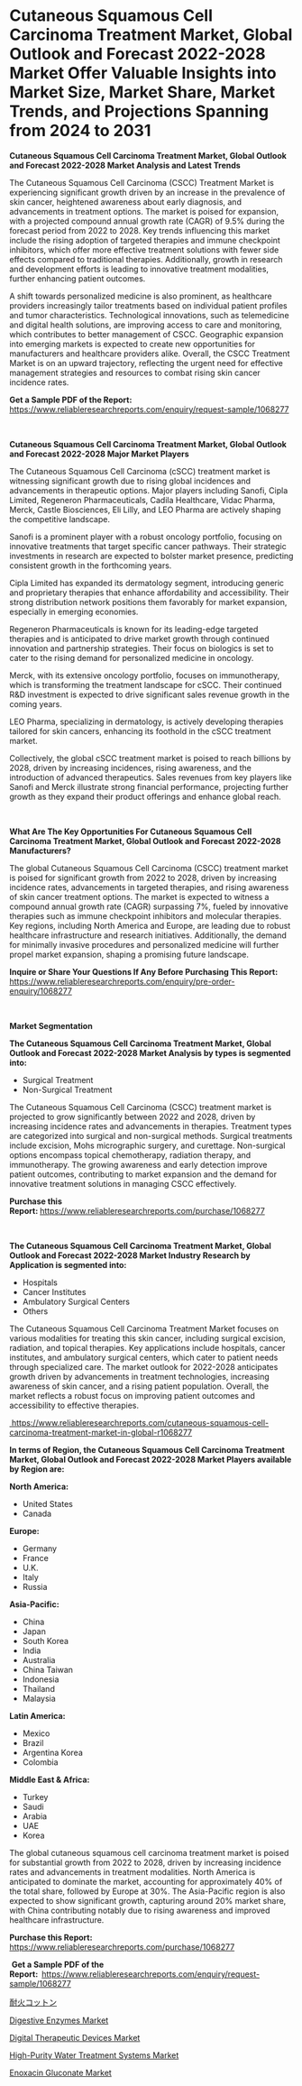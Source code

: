 <p><h1>Cutaneous Squamous Cell Carcinoma Treatment Market, Global Outlook and Forecast 2022-2028 Market Offer Valuable Insights into Market Size, Market Share, Market Trends, and Projections Spanning from 2024 to 2031</h1></p><p><strong>Cutaneous Squamous Cell Carcinoma Treatment Market, Global Outlook and Forecast 2022-2028 Market Analysis and Latest Trends</strong></p>
<p><p>The Cutaneous Squamous Cell Carcinoma (CSCC) Treatment Market is experiencing significant growth driven by an increase in the prevalence of skin cancer, heightened awareness about early diagnosis, and advancements in treatment options. The market is poised for expansion, with a projected compound annual growth rate (CAGR) of 9.5% during the forecast period from 2022 to 2028. Key trends influencing this market include the rising adoption of targeted therapies and immune checkpoint inhibitors, which offer more effective treatment solutions with fewer side effects compared to traditional therapies. Additionally, growth in research and development efforts is leading to innovative treatment modalities, further enhancing patient outcomes.</p><p>A shift towards personalized medicine is also prominent, as healthcare providers increasingly tailor treatments based on individual patient profiles and tumor characteristics. Technological innovations, such as telemedicine and digital health solutions, are improving access to care and monitoring, which contributes to better management of CSCC. Geographic expansion into emerging markets is expected to create new opportunities for manufacturers and healthcare providers alike. Overall, the CSCC Treatment Market is on an upward trajectory, reflecting the urgent need for effective management strategies and resources to combat rising skin cancer incidence rates.</p></p>
<p><strong>Get a Sample PDF of the Report:&nbsp;</strong> <a href="https://www.reliableresearchreports.com/enquiry/request-sample/1068277">https://www.reliableresearchreports.com/enquiry/request-sample/1068277</a></p>
<p>&nbsp;</p>
<p><strong>Cutaneous Squamous Cell Carcinoma Treatment Market, Global Outlook and Forecast 2022-2028 Major Market Players</strong></p>
<p><p>The Cutaneous Squamous Cell Carcinoma (cSCC) treatment market is witnessing significant growth due to rising global incidences and advancements in therapeutic options. Major players including Sanofi, Cipla Limited, Regeneron Pharmaceuticals, Cadila Healthcare, Vidac Pharma, Merck, Castle Biosciences, Eli Lilly, and LEO Pharma are actively shaping the competitive landscape.</p><p>Sanofi is a prominent player with a robust oncology portfolio, focusing on innovative treatments that target specific cancer pathways. Their strategic investments in research are expected to bolster market presence, predicting consistent growth in the forthcoming years.</p><p>Cipla Limited has expanded its dermatology segment, introducing generic and proprietary therapies that enhance affordability and accessibility. Their strong distribution network positions them favorably for market expansion, especially in emerging economies.</p><p>Regeneron Pharmaceuticals is known for its leading-edge targeted therapies and is anticipated to drive market growth through continued innovation and partnership strategies. Their focus on biologics is set to cater to the rising demand for personalized medicine in oncology.</p><p>Merck, with its extensive oncology portfolio, focuses on immunotherapy, which is transforming the treatment landscape for cSCC. Their continued R&D investment is expected to drive significant sales revenue growth in the coming years.</p><p>LEO Pharma, specializing in dermatology, is actively developing therapies tailored for skin cancers, enhancing its foothold in the cSCC treatment market.</p><p>Collectively, the global cSCC treatment market is poised to reach billions by 2028, driven by increasing incidences, rising awareness, and the introduction of advanced therapeutics. Sales revenues from key players like Sanofi and Merck illustrate strong financial performance, projecting further growth as they expand their product offerings and enhance global reach.</p></p>
<p>&nbsp;</p>
<p><strong>What Are The Key Opportunities For Cutaneous Squamous Cell Carcinoma Treatment Market, Global Outlook and Forecast 2022-2028 Manufacturers?</strong></p>
<p><p>The global Cutaneous Squamous Cell Carcinoma (CSCC) treatment market is poised for significant growth from 2022 to 2028, driven by increasing incidence rates, advancements in targeted therapies, and rising awareness of skin cancer treatment options. The market is expected to witness a compound annual growth rate (CAGR) surpassing 7%, fueled by innovative therapies such as immune checkpoint inhibitors and molecular therapies. Key regions, including North America and Europe, are leading due to robust healthcare infrastructure and research initiatives. Additionally, the demand for minimally invasive procedures and personalized medicine will further propel market expansion, shaping a promising future landscape.</p></p>
<p><strong>Inquire or Share Your Questions If Any Before Purchasing This Report:</strong> <a href="https://www.reliableresearchreports.com/enquiry/pre-order-enquiry/1068277">https://www.reliableresearchreports.com/enquiry/pre-order-enquiry/1068277</a></p>
<p>&nbsp;</p>
<p><strong>Market Segmentation</strong></p>
<p><strong>The Cutaneous Squamous Cell Carcinoma Treatment Market, Global Outlook and Forecast 2022-2028 Market Analysis by types is segmented into:</strong></p>
<p><ul><li>Surgical Treatment</li><li>Non-Surgical Treatment</li></ul></p>
<p><p>The Cutaneous Squamous Cell Carcinoma (CSCC) treatment market is projected to grow significantly between 2022 and 2028, driven by increasing incidence rates and advancements in therapies. Treatment types are categorized into surgical and non-surgical methods. Surgical treatments include excision, Mohs micrographic surgery, and curettage. Non-surgical options encompass topical chemotherapy, radiation therapy, and immunotherapy. The growing awareness and early detection improve patient outcomes, contributing to market expansion and the demand for innovative treatment solutions in managing CSCC effectively.</p></p>
<p><strong>Purchase this Report:&nbsp;</strong><a href="https://www.reliableresearchreports.com/purchase/1068277">https://www.reliableresearchreports.com/purchase/1068277</a></p>
<p>&nbsp;</p>
<p><strong>The Cutaneous Squamous Cell Carcinoma Treatment Market, Global Outlook and Forecast 2022-2028 Market Industry Research by Application is segmented into:</strong></p>
<p><ul><li>Hospitals</li><li>Cancer Institutes</li><li>Ambulatory Surgical Centers</li><li>Others</li></ul></p>
<p><p>The Cutaneous Squamous Cell Carcinoma Treatment Market focuses on various modalities for treating this skin cancer, including surgical excision, radiation, and topical therapies. Key applications include hospitals, cancer institutes, and ambulatory surgical centers, which cater to patient needs through specialized care. The market outlook for 2022-2028 anticipates growth driven by advancements in treatment technologies, increasing awareness of skin cancer, and a rising patient population. Overall, the market reflects a robust focus on improving patient outcomes and accessibility to effective therapies.</p></p>
<p><a href="https://www.reliableresearchreports.com/cutaneous-squamous-cell-carcinoma-treatment-market-in-global-r1068277">&nbsp;https://www.reliableresearchreports.com/cutaneous-squamous-cell-carcinoma-treatment-market-in-global-r1068277</a></p>
<p><strong>In terms of Region, the Cutaneous Squamous Cell Carcinoma Treatment Market, Global Outlook and Forecast 2022-2028 Market Players available by Region are:</strong></p>
<p>
    <p> <strong> North America: </strong>
        <ul>
            <li>United States</li>
            <li>Canada</li>
        </ul>
        </p> 
    <p> <strong> Europe: </strong>
        <ul>
            <li>Germany</li>
            <li>France</li>
            <li>U.K.</li>
            <li>Italy</li>
            <li>Russia</li>
        </ul>
        </p> 
    <p> <strong> Asia-Pacific: </strong>
        <ul>
            <li>China</li>
            <li>Japan</li>
            <li>South Korea</li>
            <li>India</li>
            <li>Australia</li>
            <li>China Taiwan</li>
            <li>Indonesia</li>
            <li>Thailand</li>
            <li>Malaysia</li>
        </ul>
        </p> 
    <p> <strong> Latin America: </strong>
        <ul>
            <li>Mexico</li>
            <li>Brazil</li>
            <li>Argentina Korea</li>
            <li>Colombia</li>
        </ul>
        </p> 
    <p> <strong> Middle East & Africa: </strong>
        <ul>
            <li>Turkey</li>
            <li>Saudi</li>
            <li>Arabia</li>
            <li>UAE</li>
            <li>Korea</li>
        </ul>
    </p>
    </p>
<p><p>The global cutaneous squamous cell carcinoma treatment market is poised for substantial growth from 2022 to 2028, driven by increasing incidence rates and advancements in treatment modalities. North America is anticipated to dominate the market, accounting for approximately 40% of the total share, followed by Europe at 30%. The Asia-Pacific region is also expected to show significant growth, capturing around 20% market share, with China contributing notably due to rising awareness and improved healthcare infrastructure.</p></p>
<p><strong>Purchase this Report: </strong><a href="https://www.reliableresearchreports.com/purchase/1068277">https://www.reliableresearchreports.com/purchase/1068277</a></p>
<p>&nbsp;<strong>Get a Sample PDF of the Report:&nbsp;&nbsp;</strong><a href="https://www.reliableresearchreports.com/enquiry/request-sample/1068277">https://www.reliableresearchreports.com/enquiry/request-sample/1068277</a></p>
<p><strong></strong></p>
<p><p><a href="https://medium.com/@uyjtuy6/%E3%82%B0%E3%83%AD%E3%83%BC%E3%83%90%E3%83%AB%E9%9B%A3%E7%87%83%E6%80%A7%E3%82%B3%E3%83%83%E3%83%88%E3%83%B3%E5%B8%82%E5%A0%B4%E3%81%AE%E3%83%88%E3%83%AC%E3%83%B3%E3%83%89%E3%81%A8%E3%82%A4%E3%83%8E%E3%83%99%E3%83%BC%E3%82%B7%E3%83%A7%E3%83%B3-%E5%85%88%E8%A6%8B%E3%81%AE%E6%98%8E%E3%81%AE%E3%81%82%E3%82%8B%E5%88%86%E6%9E%90-2024-2031-3e2d2f57e795">耐火コットン</a></p><p><a href="https://www.linkedin.com/pulse/market-trends-global-digestive-enzymes-forecast-analysis-7awne?trackingId=8ajKi7dPSh%2BNgQwfaBex%2BQ%3D%3D">Digestive Enzymes Market</a></p><p><a href="https://www.linkedin.com/pulse/digital-therapeutic-devices-market-global-regional-analysis-auj3e?trackingId=SoTXr3O4ShqKemdGg0trrQ%3D%3D">Digital Therapeutic Devices Market</a></p><p><a href="https://issuu.com/reportprime-2/docs/high-purity-water-treatment-systems_29bb6f90dbbc7e">High-Purity Water Treatment Systems Market</a></p><p><a href="https://medium.com/@natoshajacobsk69/enoxacin-gluconate-market-emerging-trends-and-future-prospects-for-period-from-2024-to-2031-0831b89a1886">Enoxacin Gluconate Market</a></p></p>
